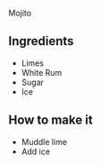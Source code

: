 Mojito

## Ingredients
* Limes
* White Rum
* Sugar
* Ice

## How to make it
* Muddle lime
* Add ice

